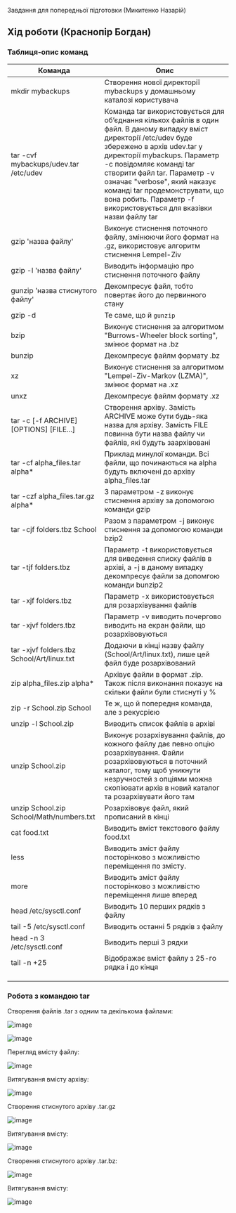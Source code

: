 Завдання для попередньої підготовки (Микитенко Назарій)


## Хід роботи (Краснопір Богдан)

### Таблиця-опис команд

|Команда|Опис|
|-|-|
|mkdir mybackups|Створення нової директорії mybackups у домашньому каталозі користувача|
|tar -cvf mybackups/udev.tar /etc/udev|Команда tar використовується для об’єднання кількох файлів в один файл. В даному випадку вміст директорії  /etc/udev  буде збережено в архів udev.tar у директорії mybackups. Параметр -c повідомляє команді tar створити файл tar. Параметр -v означає "verbose", який наказує команді tar продемонструвати, що вона робить. Параметр -f використовується для вказівки назви файлу tar|
|gzip 'назва файлу'|Виконує стиснення поточного файлу, змінюючи його формат на .gz, використовує алгоритм стиснення Lempel-Ziv|
|gzip -l 'назва файлу'|Виводить інформацію про стиснення поточного файлу|
|gunzip 'назва стиснутого файлу'|Декомпресує файл, тобто повертає його до первинного стану|
|gzip -d|Те саме, що й `gunzip`|
|bzip|Виконує стиснення за алгоритмом "Burrows-Wheeler block sorting", змінює формат на .bz|
|bunzip|Декомпресує файлм формату .bz|
|xz|Виконує стиснення за алгоритмом "Lempel-Ziv-Markov (LZMA)", змінює формат на .xz|
|unxz|Декомпресує файлм формату .xz|
|tar -c [-f ARCHIVE] [OPTIONS] [FILE...]|Створення архіву. Замість ARCHIVE може бути будь-яка назва для архіву. Замість FILE повинна бути назва файлу чи файлів, які будуть заархівовані|
|tar -cf alpha_files.tar alpha*|Приклад минулої команди. Всі файли, що починаються на alpha будуть включені до архіву alpha_files.tar|
|tar -czf alpha_files.tar.gz alpha*|З параметром -z виконує стиснення архіву за допомогою команди gzip|
|tar -cjf folders.tbz School|Разом з параметром -j виконує стиснення за допомогою команди bzip2|
|tar -tjf folders.tbz|Параметр -t використовується для виведення списку файлів в архіві, а -j в даному випадку декомпресує файли за допомгою команди bunzip2|
|tar -xjf folders.tbz|Параметр -x використовується для розархівування файлів|
|tar -xjvf folders.tbz|Параметр -v виводить почергово виводить на екран файли, що розархівовуються|
|tar -xjvf folders.tbz School/Art/linux.txt|Додаючи в кінці назву файлу (School/Art/linux.txt), лише цей файл буде розархівований|
|zip alpha_files.zip alpha*|Архівує файли в формат .zip. Також після виконання показує на скільки файли були стиснуті у %|
|zip -r School.zip School|Те ж, що й попередня команда, але з рекусрією|
|unzip -l School.zip|Виводить список файлів в архіві|
|unzip School.zip|Виконує розархівування файлів, до кожного файлу дає певно опцію розархівування. Файли розархівовуються в поточний каталог, тому щоб уникнути незручностей з опціями можна скопіювати архів в новий каталог та розархівувати його там|
|unzip School.zip School/Math/numbers.txt|Розархівовує файл, який прописаний в кінці|
|cat food.txt|Виводить вміст текстового файлу food.txt|
|less|Виводить зміст файлу посторінково з можливістю переміщення по змісту. |
|more|Виводить зміст файлу посторінково з можливістю переміщення лише вперед|
|head /etc/sysctl.conf|Виводить 10 перших рядків з файлу|
|tail -5 /etc/sysctl.conf|Виводить останні 5 рядків з файлу|
|head -n 3 /etc/sysctl.conf|Виводить перші 3 рядки|
|tail -n +25|Відображає вміст файлу з 25-го рядка і до кінця|
|||
|||
|||

### Робота з командою tar

Створення файлів .tar з одним та декількома файлами:

![image](https://github.com/user-attachments/assets/2c4cb05b-c90d-4e4e-a65e-4d3fc4e93286)

![image](https://github.com/user-attachments/assets/a55b8195-701f-4f5c-8f63-61472f6a8e43)

Перегляд вмісту файлу:

![image](https://github.com/user-attachments/assets/dfff582d-5611-4d13-9dbf-751deca6be6c)

Витягування вмісту архіву:

![image](https://github.com/user-attachments/assets/0832b31c-26b4-4762-a42a-a3aad15214c6)

Створення стиснутого архіву .tar.gz

![image](https://github.com/user-attachments/assets/12dad1ef-8d3f-4f3f-90dd-a5fe0f25272e)

Витягування вмісту:

![image](https://github.com/user-attachments/assets/9114751e-0d07-47cd-a137-fcfeee311e27)

Створення стиснутого архіву .tar.bz:

![image](https://github.com/user-attachments/assets/499a1c49-69a6-411d-8159-a7cd9ff3e6f1)

Витягування вмісту:

![image](https://github.com/user-attachments/assets/b007c01c-d073-4573-aa0b-fedb20e947f7)

